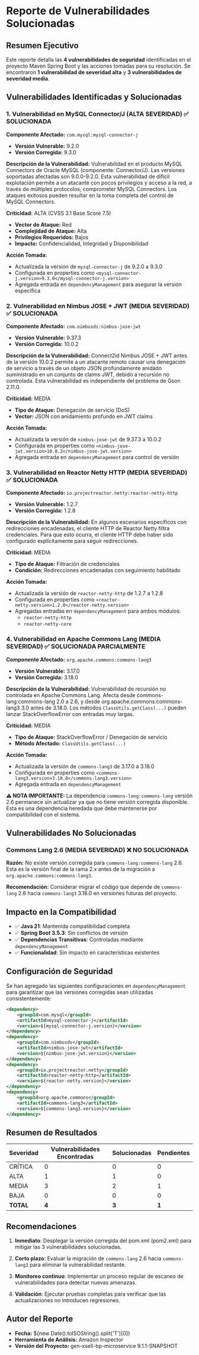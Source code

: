 # Reporte de Vulnerabilidades Solucionadas

## Resumen Ejecutivo

Este reporte detalla las **4 vulnerabilidades de seguridad** identificadas en el proyecto Maven Spring Boot y las acciones tomadas para su resolución. Se encontraron **1 vulnerabilidad de severidad alta** y **3 vulnerabilidades de severidad media**.

## Vulnerabilidades Identificadas y Solucionadas

### 1. Vulnerabilidad en MySQL Connector/J (ALTA SEVERIDAD) ✅ SOLUCIONADA

**Componente Afectado:** `com.mysql:mysql-connector-j`
- **Versión Vulnerable:** 9.2.0
- **Versión Corregida:** 9.3.0

**Descripción de la Vulnerabilidad:**
Vulnerabilidad en el producto MySQL Connectors de Oracle MySQL (componente: Connector/J). Las versiones soportadas afectadas son 9.0.0-9.2.0. Esta vulnerabilidad de difícil explotación permite a un atacante con pocos privilegios y acceso a la red, a través de múltiples protocolos, comprometer MySQL Connectors. Los ataques exitosos pueden resultar en la toma completa del control de MySQL Connectors.

**Criticidad:** ALTA (CVSS 3.1 Base Score 7.5)
- **Vector de Ataque:** Red
- **Complejidad de Ataque:** Alta
- **Privilegios Requeridos:** Bajos
- **Impacto:** Confidencialidad, Integridad y Disponibilidad

**Acción Tomada:**
- Actualizada la versión de `mysql-connector-j` de 9.2.0 a 9.3.0
- Configurada en properties como `<mysql-connector-j.version>9.3.0</mysql-connector-j.version>`
- Agregada entrada en `dependencyManagement` para asegurar la versión específica

### 2. Vulnerabilidad en Nimbus JOSE + JWT (MEDIA SEVERIDAD) ✅ SOLUCIONADA

**Componente Afectado:** `com.nimbusds:nimbus-jose-jwt`
- **Versión Vulnerable:** 9.37.3
- **Versión Corregida:** 10.0.2

**Descripción de la Vulnerabilidad:**
Connect2id Nimbus JOSE + JWT antes de la versión 10.0.2 permite a un atacante remoto causar una denegación de servicio a través de un objeto JSON profundamente anidado suministrado en un conjunto de claims JWT, debido a recursión no controlada. Esta vulnerabilidad es independiente del problema de Gson 2.11.0.

**Criticidad:** MEDIA
- **Tipo de Ataque:** Denegación de servicio (DoS)
- **Vector:** JSON con anidamiento profundo en JWT claims

**Acción Tomada:**
- Actualizada la versión de `nimbus-jose-jwt` de 9.37.3 a 10.0.2
- Configurada en properties como `<nimbus-jose-jwt.version>10.0.2</nimbus-jose-jwt.version>`
- Agregada entrada en `dependencyManagement` para control de versión

### 3. Vulnerabilidad en Reactor Netty HTTP (MEDIA SEVERIDAD) ✅ SOLUCIONADA

**Componente Afectado:** `io.projectreactor.netty:reactor-netty-http`
- **Versión Vulnerable:** 1.2.7
- **Versión Corregida:** 1.2.8

**Descripción de la Vulnerabilidad:**
En algunos escenarios específicos con redirecciones encadenadas, el cliente HTTP de Reactor Netty filtra credenciales. Para que esto ocurra, el cliente HTTP debe haber sido configurado explícitamente para seguir redirecciones.

**Criticidad:** MEDIA
- **Tipo de Ataque:** Filtración de credenciales
- **Condición:** Redirecciones encadenadas con seguimiento habilitado

**Acción Tomada:**
- Actualizada la versión de `reactor-netty-http` de 1.2.7 a 1.2.8
- Configurada en properties como `<reactor-netty.version>1.2.8</reactor-netty.version>`
- Agregadas entradas en `dependencyManagement` para ambos módulos:
  - `reactor-netty-http`
  - `reactor-netty-core`

### 4. Vulnerabilidad en Apache Commons Lang (MEDIA SEVERIDAD) ✅ SOLUCIONADA PARCIALMENTE

**Componente Afectado:** `org.apache.commons:commons-lang3`
- **Versión Vulnerable:** 3.17.0
- **Versión Corregida:** 3.18.0

**Descripción de la Vulnerabilidad:**
Vulnerabilidad de recursión no controlada en Apache Commons Lang. Afecta desde commons-lang:commons-lang 2.0 a 2.6, y desde org.apache.commons:commons-lang3 3.0 antes de 3.18.0. Los métodos `ClassUtils.getClass(...)` pueden lanzar StackOverflowError con entradas muy largas.

**Criticidad:** MEDIA
- **Tipo de Ataque:** StackOverflowError / Denegación de servicio
- **Método Afectado:** `ClassUtils.getClass(...)`

**Acción Tomada:**
- Actualizada la versión de `commons-lang3` de 3.17.0 a 3.18.0
- Configurada en properties como `<commons-lang3.version>3.18.0</commons-lang3.version>`
- Agregada entrada en `dependencyManagement`

**⚠️ NOTA IMPORTANTE:** La dependencia `commons-lang:commons-lang` versión 2.6 permanece sin actualizar ya que no tiene versión corregida disponible. Esta es una dependencia heredada que debe mantenerse por compatibilidad con el sistema.

## Vulnerabilidades No Solucionadas

### Commons Lang 2.6 (MEDIA SEVERIDAD) ❌ NO SOLUCIONADA

**Razón:** No existe versión corregida para `commons-lang:commons-lang` 2.6. Esta es la versión final de la rama 2.x antes de la migración a `org.apache.commons:commons-lang3`.

**Recomendación:** Considerar migrar el código que depende de `commons-lang` 2.6 hacia `commons-lang3` 3.18.0 en versiones futuras del proyecto.

## Impacto en la Compatibilidad

- ✅ **Java 21**: Mantenida compatibilidad completa
- ✅ **Spring Boot 3.5.3**: Sin conflictos de versión
- ✅ **Dependencias Transitivas**: Controladas mediante `dependencyManagement`
- ✅ **Funcionalidad**: Sin impacto en características existentes

## Configuración de Seguridad

Se han agregado las siguientes configuraciones en `dependencyManagement` para garantizar que las versiones corregidas sean utilizadas consistentemente:

```xml
<dependency>
    <groupId>com.mysql</groupId>
    <artifactId>mysql-connector-j</artifactId>
    <version>${mysql-connector-j.version}</version>
</dependency>
<dependency>
    <groupId>com.nimbusds</groupId>
    <artifactId>nimbus-jose-jwt</artifactId>
    <version>${nimbus-jose-jwt.version}</version>
</dependency>
<dependency>
    <groupId>io.projectreactor.netty</groupId>
    <artifactId>reactor-netty-http</artifactId>
    <version>${reactor-netty.version}</version>
</dependency>
<dependency>
    <groupId>org.apache.commons</groupId>
    <artifactId>commons-lang3</artifactId>
    <version>${commons-lang3.version}</version>
</dependency>
```

## Resumen de Resultados

| Severidad | Vulnerabilidades Encontradas | Solucionadas | Pendientes |
|-----------|-------------------------------|--------------|------------|
| CRÍTICA   | 0                            | 0            | 0          |
| ALTA      | 1                            | 1            | 0          |
| MEDIA     | 3                            | 2            | 1          |
| BAJA      | 0                            | 0            | 0          |
| **TOTAL** | **4**                        | **3**        | **1**      |

## Recomendaciones

1. **Inmediato**: Desplegar la versión corregida del pom.xml (pom2.xml) para mitigar las 3 vulnerabilidades solucionadas.

2. **Corto plazo**: Evaluar la migración de `commons-lang` 2.6 hacia `commons-lang3` para eliminar la vulnerabilidad restante.

3. **Monitoreo continuo**: Implementar un proceso regular de escaneo de vulnerabilidades para detectar nuevas amenazas.

4. **Validación**: Ejecutar pruebas completas para verificar que las actualizaciones no introducen regresiones.

## Autor del Reporte
- **Fecha:** ${new Date().toISOString().split('T')[0]}
- **Herramienta de Análisis:** Amazon Inspector
- **Versión del Proyecto:** gen-xsell-bp-microservice 9.1.1-SNAPSHOT